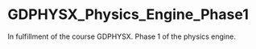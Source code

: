 # GDPHYSX_Physics_Engine_Phase1
In fulfillment of the course GDPHYSX. Phase 1 of the physics engine.
